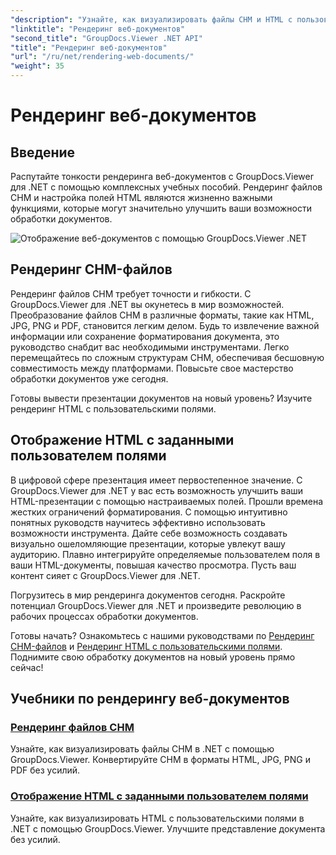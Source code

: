 ```yaml
---
"description": "Узнайте, как визуализировать файлы CHM и HTML с пользовательскими полями в .NET с помощью GroupDocs.Viewer. Легко конвертируйте форматы CHM в HTML, JPG, PNG и PDF."
"linktitle": "Рендеринг веб-документов"
"second_title": "GroupDocs.Viewer .NET API"
"title": "Рендеринг веб-документов"
"url": "/ru/net/rendering-web-documents/"
"weight": 35
---
```


# Рендеринг веб-документов

## Введение

Распутайте тонкости рендеринга веб-документов с GroupDocs.Viewer для .NET с помощью комплексных учебных пособий. Рендеринг файлов CHM и настройка полей HTML являются жизненно важными функциями, которые могут значительно улучшить ваши возможности обработки документов.

![Отображение веб-документов с помощью GroupDocs.Viewer .NET](/viewer/rendering-web-documents/image.png)

## Рендеринг CHM-файлов

Рендеринг файлов CHM требует точности и гибкости. С GroupDocs.Viewer для .NET вы окунетесь в мир возможностей. Преобразование файлов CHM в различные форматы, такие как HTML, JPG, PNG и PDF, становится легким делом. Будь то извлечение важной информации или сохранение форматирования документа, это руководство снабдит вас необходимыми инструментами. Легко перемещайтесь по сложным структурам CHM, обеспечивая бесшовную совместимость между платформами. Повысьте свое мастерство обработки документов уже сегодня.

Готовы вывести презентации документов на новый уровень? Изучите рендеринг HTML с пользовательскими полями.

## Отображение HTML с заданными пользователем полями

В цифровой сфере презентация имеет первостепенное значение. С GroupDocs.Viewer для .NET у вас есть возможность улучшить ваши HTML-презентации с помощью настраиваемых полей. Прошли времена жестких ограничений форматирования. С помощью интуитивно понятных руководств научитесь эффективно использовать возможности инструмента. Дайте себе возможность создавать визуально ошеломляющие презентации, которые увлекут вашу аудиторию. Плавно интегрируйте определяемые пользователем поля в ваши HTML-документы, повышая качество просмотра. Пусть ваш контент сияет с GroupDocs.Viewer для .NET.

Погрузитесь в мир рендеринга документов сегодня. Раскройте потенциал GroupDocs.Viewer для .NET и произведите революцию в рабочих процессах обработки документов.

Готовы начать? Ознакомьтесь с нашими руководствами по [Рендеринг CHM-файлов](./render-chm/) и [Рендеринг HTML с пользовательскими полями](./render-html-margins/). Поднимите свою обработку документов на новый уровень прямо сейчас!
## Учебники по рендерингу веб-документов
### [Рендеринг файлов CHM](./render-chm/)
Узнайте, как визуализировать файлы CHM в .NET с помощью GroupDocs.Viewer. Конвертируйте CHM в форматы HTML, JPG, PNG и PDF без усилий.
### [Отображение HTML с заданными пользователем полями](./render-html-margins/)
Узнайте, как визуализировать HTML с пользовательскими полями в .NET с помощью GroupDocs.Viewer. Улучшите представление документа без усилий.